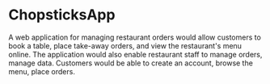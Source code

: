 # ChopsticksApp 
A web application for managing restaurant orders would allow customers to book a table, place take-away orders, and view the restaurant's menu online. The application would also enable restaurant staff to manage orders, manage data. Customers would be able to create an account, browse the menu, place orders.

